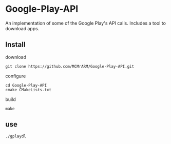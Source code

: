 # Google-Play-API
An implementation of some of the Google Play's API calls. Includes a tool to download apps.
## Install
download
```
git clone https://github.com/MCMrARM/Google-Play-API.git
```
configure
```
cd Google-Play-API
cmake CMakeLists.txt
```
build
```
make
```

## use
```
./gplaydl
```
